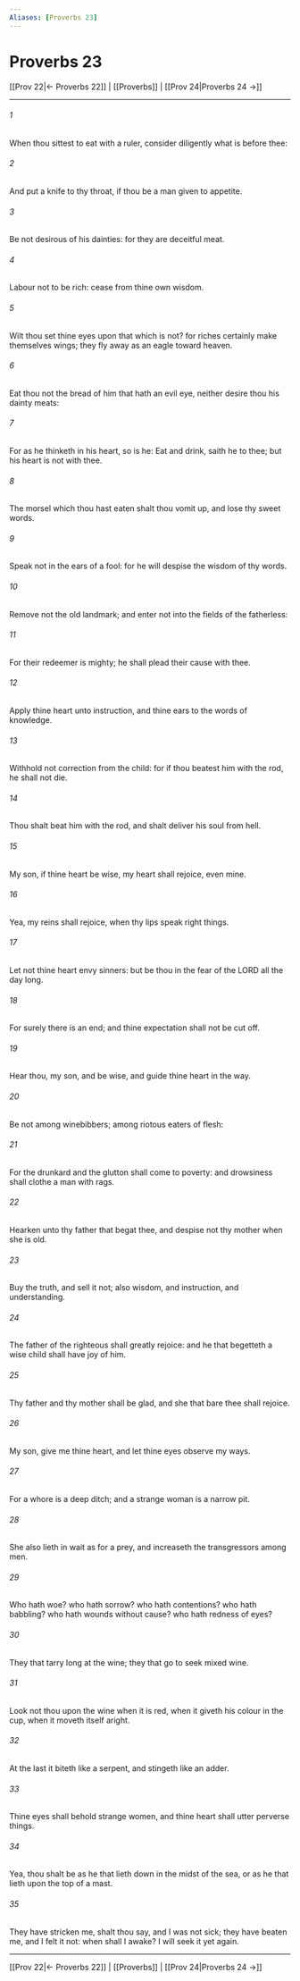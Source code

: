 ```yaml
---
Aliases: [Proverbs 23]
---
```

# Proverbs 23

[[Prov 22|← Proverbs 22]] | [[Proverbs]] | [[Prov 24|Proverbs 24 →]]
***



###### 1 
When thou sittest to eat with a ruler, consider diligently what is before thee: 

###### 2 
And put a knife to thy throat, if thou be a man given to appetite. 

###### 3 
Be not desirous of his dainties: for they are deceitful meat. 

###### 4 
Labour not to be rich: cease from thine own wisdom. 

###### 5 
Wilt thou set thine eyes upon that which is not? for riches certainly make themselves wings; they fly away as an eagle toward heaven. 

###### 6 
Eat thou not the bread of him that hath an evil eye, neither desire thou his dainty meats: 

###### 7 
For as he thinketh in his heart, so is he: Eat and drink, saith he to thee; but his heart is not with thee. 

###### 8 
The morsel which thou hast eaten shalt thou vomit up, and lose thy sweet words. 

###### 9 
Speak not in the ears of a fool: for he will despise the wisdom of thy words. 

###### 10 
Remove not the old landmark; and enter not into the fields of the fatherless: 

###### 11 
For their redeemer is mighty; he shall plead their cause with thee. 

###### 12 
Apply thine heart unto instruction, and thine ears to the words of knowledge. 

###### 13 
Withhold not correction from the child: for if thou beatest him with the rod, he shall not die. 

###### 14 
Thou shalt beat him with the rod, and shalt deliver his soul from hell. 

###### 15 
My son, if thine heart be wise, my heart shall rejoice, even mine. 

###### 16 
Yea, my reins shall rejoice, when thy lips speak right things. 

###### 17 
Let not thine heart envy sinners: but be thou in the fear of the LORD all the day long. 

###### 18 
For surely there is an end; and thine expectation shall not be cut off. 

###### 19 
Hear thou, my son, and be wise, and guide thine heart in the way. 

###### 20 
Be not among winebibbers; among riotous eaters of flesh: 

###### 21 
For the drunkard and the glutton shall come to poverty: and drowsiness shall clothe a man with rags. 

###### 22 
Hearken unto thy father that begat thee, and despise not thy mother when she is old. 

###### 23 
Buy the truth, and sell it not; also wisdom, and instruction, and understanding. 

###### 24 
The father of the righteous shall greatly rejoice: and he that begetteth a wise child shall have joy of him. 

###### 25 
Thy father and thy mother shall be glad, and she that bare thee shall rejoice. 

###### 26 
My son, give me thine heart, and let thine eyes observe my ways. 

###### 27 
For a whore is a deep ditch; and a strange woman is a narrow pit. 

###### 28 
She also lieth in wait as for a prey, and increaseth the transgressors among men. 

###### 29 
Who hath woe? who hath sorrow? who hath contentions? who hath babbling? who hath wounds without cause? who hath redness of eyes? 

###### 30 
They that tarry long at the wine; they that go to seek mixed wine. 

###### 31 
Look not thou upon the wine when it is red, when it giveth his colour in the cup, when it moveth itself aright. 

###### 32 
At the last it biteth like a serpent, and stingeth like an adder. 

###### 33 
Thine eyes shall behold strange women, and thine heart shall utter perverse things. 

###### 34 
Yea, thou shalt be as he that lieth down in the midst of the sea, or as he that lieth upon the top of a mast. 

###### 35 
They have stricken me, shalt thou say, and I was not sick; they have beaten me, and I felt it not: when shall I awake? I will seek it yet again.

***
[[Prov 22|← Proverbs 22]] | [[Proverbs]] | [[Prov 24|Proverbs 24 →]]
